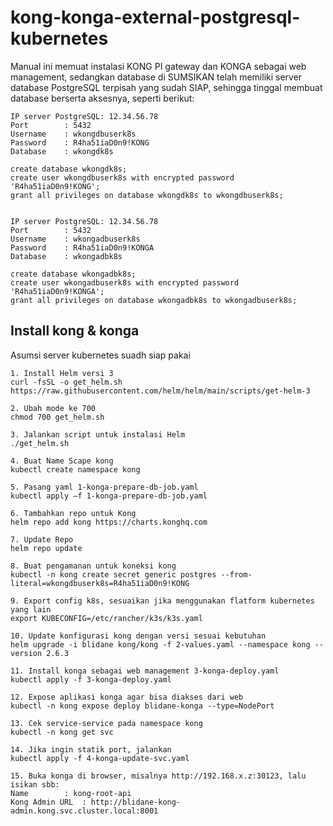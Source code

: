 # kong-konga-external-postgresql-kubernetes
Manual ini memuat instalasi KONG PI gateway dan KONGA sebagai web management, sedangkan database di SUMSIKAN telah memiliki server database PostgreSQL terpisah yang sudah SIAP, sehingga tinggal membuat database berserta aksesnya, seperti berikut:


```
IP server PostgreSQL: 12.34.56.78
Port		: 5432
Username	: wkongdbuserk8s
Password	: R4ha51iaD0n9!KONG
Database	: wkongdk8s

create database wkongdk8s;
create user wkongdbuserk8s with encrypted password 'R4ha51iaD0n9!KONG';
grant all privileges on database wkongdk8s to wkongdbuserk8s;


IP server PostgreSQL: 12.34.56.78
Port		: 5432
Username	: wkongadbuserk8s
Password	: R4ha51iaD0n9!KONGA
Database	: wkongadbk8s

create database wkongadbk8s;
create user wkongadbuserk8s with encrypted password 'R4ha51iaD0n9!KONGA';
grant all privileges on database wkongadbk8s to wkongadbuserk8s;
```

## Install kong & konga
Asumsi server kubernetes suadh siap pakai

```
1. Install Helm versi 3
curl -fsSL -o get_helm.sh https://raw.githubusercontent.com/helm/helm/main/scripts/get-helm-3

2. Ubah mode ke 700
chmod 700 get_helm.sh

3. Jalankan script untuk instalasi Helm
./get_helm.sh

4. Buat Name Scape kong
kubectl create namespace kong

5. Pasang yaml 1-konga-prepare-db-job.yaml
kubectl apply –f 1-konga-prepare-db-job.yaml

6. Tambahkan repo untuk Kong
helm repo add kong https://charts.konghq.com

7. Update Repo
helm repo update

8. Buat pengamanan untuk koneksi kong
kubectl -n kong create secret generic postgres --from-literal=wkongdbuserk8s=R4ha51iaD0n9!KONG

9. Export config k8s, sesuaikan jika menggunakan flatform kubernetes yang lain
export KUBECONFIG=/etc/rancher/k3s/k3s.yaml

10. Update konfigurasi kong dengan versi sesuai kebutuhan
helm upgrade -i blidane kong/kong -f 2-values.yaml --namespace kong --version 2.6.3

11. Install konga sebagai web management 3-konga-deploy.yaml
kubectl apply -f 3-konga-deploy.yaml

12. Expose aplikasi konga agar bisa diakses dari web
kubectl -n kong expose deploy blidane-konga --type=NodePort

13. Cek service-service pada namespace kong
kubectl -n kong get svc

14. Jika ingin statik port, jalankan
kubectl apply -f 4-konga-update-svc.yaml

15. Buka konga di browser, misalnya http://192.168.x.z:30123, lalu isikan sbb:
Name		: kong-root-api
Kong Admin URL	: http://blidane-kong-admin.kong.svc.cluster.local:8001
```
